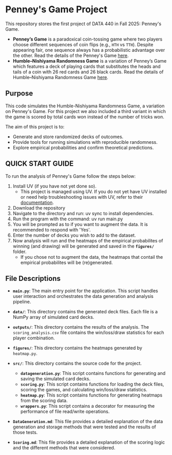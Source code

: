 # Penney's Game Project

This repository stores the first project of DATA 440 in Fall 2025: Penney's Game.

- **Penney’s Game** is a paradoxical coin-tossing game where two players choose different sequences of coin flips (e.g., `HTH` vs `TTH`). Despite appearing fair, one sequence always has a probabilistic advantage over the other. Read the details of the Penney's Game [here](https://en.wikipedia.org/wiki/Penney%27s_game). 
- **Humble–Nishiyama Randomness Game** is a variation of Penney’s Game which features a deck of playing cards that substitutes the heads and tails of a coin with 26 red cards and 26 black cards. Read the details of Humble–Nishiyama Randomness Game [here](https://mathwo.github.io/assets/files/penney_game/humble-nishiyama_randomness_game-a_new_variation_on_penneys_coin_game.pdf).

## Purpose

This code simulates the Humble-Nishiyama Randomness Game, a variation on Penney's Game.  For this project we also included a third variant in which the game is scored by total cards won instead of the number of tricks won. 

The aim of this project is to:
- Generate and store randomized decks of outcomes.
- Provide tools for running simulations with reproducible randomness.
- Explore empirical probabilities and confirm theoretical predictions.

## QUICK START GUIDE

To run the analysis of Penney's Game follow the steps below:
1) Install UV (if you have not yet done so).
   - This project is managed using UV. If you do not yet have UV installed or need help troubleshooting issues with UV, refer to their [documentation](https://docs.astral.sh/uv/guides/install-python/).
2) Download the repository
3) Navigate to the directory and run: uv sync to install dependencies.
4) Run the program with the command: uv run main.py
5) You will be prompted as to if you want to augment the data. It is recommended to respond with 'Yes'.
6) Enter the number of decks you wish to add to the dataset.
7) Now analysis will run and the heatmaps of the empirical probabilites of winning (and drawing) will be generated and saved in the **`figures/`** folder.
   - If you chose not to augment the data, the heatmaps that contail the empirical probabilites will be (re)generated.

## File Descriptions

- **`main.py`**: The main entry point for the application. This script handles user interaction and orchestrates the data generation and analysis pipeline.

- **`data/`**: This directory contains the generated deck files. Each file is a NumPy array of simulated card decks.

- **`outputs/`**: This directory contains the results of the analysis. The `scoring_analysis.csv` file contains the win/loss/draw statistics for each player combination.

- **`figures/`**: This directory contains the heatmaps generated by `heatmap.py`.

- **`src/`**: This directory contains the source code for the project.
    - **`datageneration.py`**: This script contains functions for generating and saving the simulated card decks.
    - **`scoring.py`**: This script contains functions for loading the deck files, scoring the games, and calculating win/loss/draw statistics.
    - **`heatmap.py`**: This script contains functions for generating heatmaps from the scoring data.
    - **`wrappers.py`**: This script contains a decorator for measuring the performance of file read/write operations.
    
- **`DataGeneration.md`**: This file provides a detailed explanation of the data generation and storage methods that were tested and the results of those tests.

- **`Scoring.md`**: This file provides a detailed explanation of the scoring logic and the different methods that were considered.
